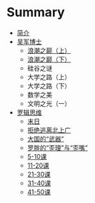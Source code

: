 # Summary

* [简介](README.md)
* [吴军博士](wujun/wujun_bo_shi_md.md)
   * [浪潮之巅（上）](wujun/on_top_of_tides_1.md)
   * [浪潮之巅（下）](wujun/on_top_of_tides_2.md)
   * 硅谷之谜
   * 大学之路（上）
   * 大学之路（下）
   * 数学之美
   * 文明之光（一）
* [罗辑思维](luojisiwei/luoji_si_wei_md.md)
   * [末日](luojisiwei/001.md)
   * [拒绝逃离北上广](luojisiwei/002.md)
   * [大国的“武器”](luojisiwei/003.md)
   * [罗胖的“歪理”与“歪嘴”](luojisiwei/004.md)
   * [5-10课](luojisiwei/005.md)
   * [11-20课](luojisiwei/011.md)
   * [21-30课](luojisiwei/021.md)
   * [31-40课](luojisiwei/031.md)
   * [41-50课](luojisiwei/041.md)

